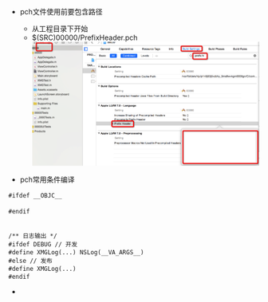 - pch文件使用前要包含路径
    - 从工程目录下开始
    - $(SRC)00000/PrefixHeader.pch
![](pch设置.png)


- pch常用条件编译

```objc
#ifdef __OBJC__
  
#endif


/** 日志输出 */
#ifdef DEBUG // 开发
#define XMGLog(...) NSLog(__VA_ARGS__)
#else // 发布
#define XMGLog(...)
#endif

```

- 